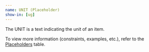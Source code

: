 ```yaml
---
name: UNIT (Placeholder)
show-in: [ug]
---
```

<!-- Make sure this is kept the same as the table cell entry. -->
The UNIT is a text indicating the unit of an item.

To view more information (constraints, examples, etc.), refer to the [Placeholders](#placeholders) table.
